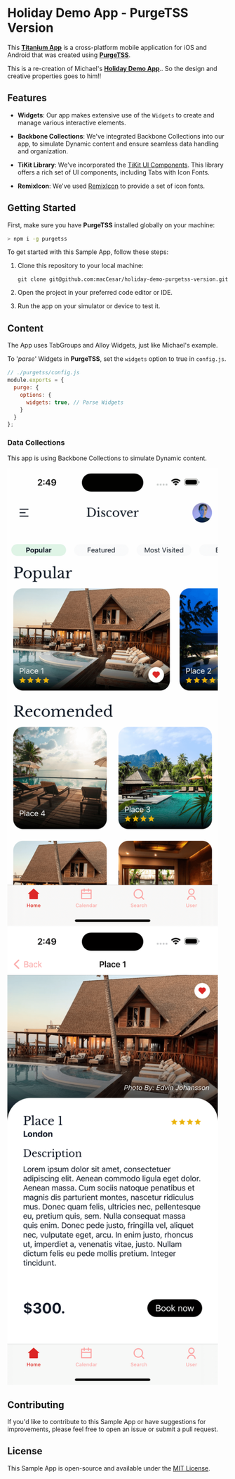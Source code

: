 # Holiday Demo App - PurgeTSS Version

This [**Titanium App**](https://titaniumsdk.com) is a cross-platform mobile application for iOS and Android that was created using [**PurgeTSS**](https://purgetss.com).

This is a re-creation of Michael's [**Holiday Demo App**](https://github.com/m1ga/demo_app_holiday).. So the design and creative properties goes to him!!

## Features

- **Widgets**: Our app makes extensive use of the `Widgets` to create and manage various interactive elements.

- **Backbone Collections**: We've integrated Backbone Collections into our app, to simulate Dynamic content and ensure seamless data handling and organization.

- **TiKit Library**: We've incorporated the [TiKit UI Components](https://purgetss.com/tikit). This library offers a rich set of UI components, including Tabs with Icon Fonts.

- **RemixIcon**: We've used [RemixIcon](https://github.com/Remix-Design/RemixIcon) to provide a set of icon fonts.

## Getting Started

First, make sure you have **PurgeTSS** installed globally on your machine:

```bash
> npm i -g purgetss
```

To get started with this Sample App, follow these steps:

1. Clone this repository to your local machine:

   ```shell
   git clone git@github.com:macCesar/holiday-demo-purgetss-version.git
   ```

1. Open the project in your preferred code editor or IDE.

2. Run the app on your simulator or device to test it.


## Content
The App uses TabGroups and Alloy Widgets, just like Michael's example.

To '*parse*' Widgets in **PurgeTSS**, set the `widgets` option to true in `config.js`.

```javascript
// ./purgetss/config.js
module.exports = {
  purge: {
    options: {
      widgets: true, // Parse Widgets
    }
  }
};
```

### Data Collections
This app is using Backbone Collections to simulate Dynamic content.

<img src="./purgetss/images/1.png" width="480" alt="iOS Tabs">

<img src="./purgetss/images/2.png" width="480" alt="iOS Tabs">

## Contributing

If you'd like to contribute to this Sample App or have suggestions for improvements, please feel free to open an issue or submit a pull request.

## License

This Sample App is open-source and available under the [MIT License](LICENSE).
